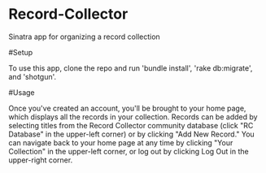 # Record-Collector
Sinatra app for organizing a record collection

#Setup

To use this app, clone the repo and run 'bundle install', 'rake db:migrate', and 'shotgun'.

#Usage

Once you've created an account, you'll be brought to your home page, which displays all the records in your collection. Records can be added by selecting titles from the Record Collector community database (click "RC Database" in the upper-left corner) or by clicking "Add New Record." You can navigate back to your home page at any time by clicking "Your Collection" in the upper-left corner, or log out by clicking Log Out in the upper-right corner.
